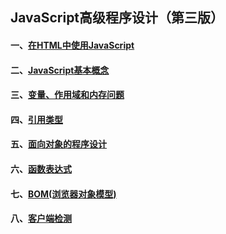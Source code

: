 ## JavaScript高级程序设计（第三版）

#### 一、[在HTML中使用JavaScript](https://github.com/EricZLin/Readingnotes/blob/master/book-1/chapter-1.md)

#### 二、[JavaScript基本概念](https://github.com/EricZLin/Readingnotes/blob/master/book-1/chapter-2.md)

#### 三、[变量、作用域和内存问题](https://github.com/EricZLin/Readingnotes/blob/master/book-1/chapter-3.md)

#### 四、[引用类型](https://github.com/EricZLin/Readingnotes/blob/master/book-1/chapter-4.md)

#### 五、[面向对象的程序设计](https://github.com/EricZLin/Readingnotes/blob/master/book-1/chapter-5.md)

#### 六、[函数表达式](https://github.com/EricZLin/Readingnotes/blob/master/book-1/chapter-6.md)

#### 七、[BOM(浏览器对象模型)](https://github.com/EricZLin/Readingnotes/blob/master/book-1/chapter-7.md)

#### 八、[客户端检测](https://github.com/EricZLin/Readingnotes/blob/master/book-1/chapter-8.md)